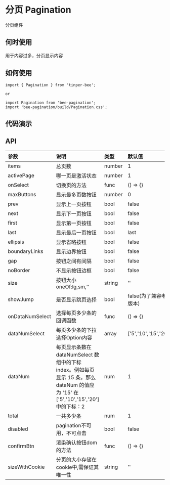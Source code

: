 # 分页 Pagination
分页组件

## 何时使用
用于内容过多，分页显示内容

## 如何使用

```
import { Pagination } from 'tinper-bee';

or

import Pagination from 'bee-pagination';
import 'bee-pagination/build/Pagination.css';

```

## 代码演示

## API

|参数|说明|类型|默认值|
|:---|:----|:---|:------|
|items|总页数|number|1|
|activePage|哪一页是激活状态|number|1|
|onSelect|切换页的方法|func |() => {}|
|maxButtons|显示最多页数按钮|number|0|
|prev|显示上一页按钮|bool|false|
|next|显示下一页按钮|bool|false|
|first|显示第一页按钮|bool|false|
|last|显示最后一页按钮|bool|last|
|ellipsis|显示省略按钮|bool|false|
|boundaryLinks|显示边界按钮|bool|false|
|gap|按钮之间有间隔|bool|false|
|noBorder|不显示按钮边框|bool|false|
|size|按钮大小oneOf:lg,sm,''|string|''|
|showJump|是否显示跳页选择|bool|false(为了兼容老版本)|
|onDataNumSelect|选择每页多少条的回调函数|func|() => {}|
|dataNumSelect|每页多少条的下拉选择Option内容|array|['5','10','15','20']|
|dataNum|每页显示条数在 dataNumSelect 数组中的下标 index。例如每页显示 15 条，那么 dataNum 的值应为 '15' 在 ['5','10','15','20'] 中的下标：2 |num|1|
|total|一共多少条|num|1|
|disabled|pagination不可用，不可点击|bool|false|
|confirmBtn|渲染确认按钮dom的方法|func|() => {}|
|sizeWithCookie|分页的大小存储在cookie中,需保证其唯一性|string|''|
